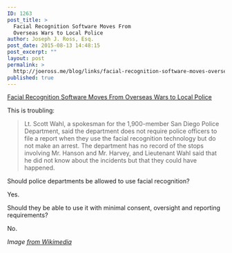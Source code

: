 ```yaml
---
ID: 1263
post_title: >
  Facial Recognition Software Moves From
  Overseas Wars to Local Police
author: Joseph J. Ross, Esq.
post_date: 2015-08-13 14:48:15
post_excerpt: ""
layout: post
permalink: >
  http://joeross.me/blog/links/facial-recognition-software-moves-overseas-wars-local-police/
published: true
---
```

[Facial Recognition Software Moves From Overseas Wars to Local Police](http://www.nytimes.com/2015/08/13/us/facial-recognition-software-moves-from-overseas-wars-to-local-police.html)

This is troubling:

> Lt. Scott Wahl, a spokesman for the 1,900-member San Diego Police Department, said the department does not require police officers to file a report when they use the facial recognition technology but do not make an arrest. The department has no record of the stops involving Mr. Hanson and Mr. Harvey, and Lieutenant Wahl said that he did not know about the incidents but that they could have happened.

Should police departments be allowed to use facial recognition? 

Yes. 

Should they be able to use it with minimal consent, oversight and reporting requirements? 

No.   

*Image [from Wikimedia](https://commons.wikimedia.org/wiki/File:Characters_and_Caricaturas_by_William_Hogarth.jpg#/media/File:Characters_and_Caricaturas_by_William_Hogarth.jpg)*